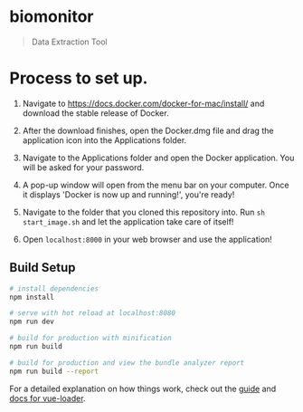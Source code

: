 # biomonitor

> Data Extraction Tool

# Process to set up.

1. Navigate to https://docs.docker.com/docker-for-mac/install/ and download the stable release of Docker.

2. After the download finishes, open the Docker.dmg file and drag the application icon into the Applications folder.

3. Navigate to the Applications folder and open the Docker application. You will be asked for your password.

4. A pop-up window will open from the menu bar on your computer.  Once it displays 'Docker is now up and running!', you're ready!

5. Navigate to the folder that you cloned this repository into.  Run ```sh start_image.sh``` and let the application
take care of itself!

6. Open ```localhost:8000``` in your web browser and use the application!

## Build Setup

``` bash
# install dependencies
npm install

# serve with hot reload at localhost:8080
npm run dev

# build for production with minification
npm run build

# build for production and view the bundle analyzer report
npm run build --report
```

For a detailed explanation on how things work, check out the [guide](http://vuejs-templates.github.io/webpack/) and [docs for vue-loader](http://vuejs.github.io/vue-loader).
